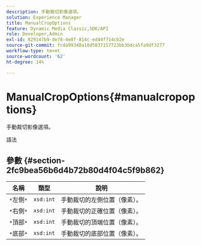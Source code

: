 ```yaml
---
description: 手動裁切影像選項。
solution: Experience Manager
title: ManualCropOptions
feature: Dynamic Media Classic,SDK/API
role: Developer,Admin
exl-id: 829147b9-de78-4e8f-814c-ed44f714cb2e
source-git-commit: fcda99340a18d5037157723bb3bdca5fa9df3277
workflow-type: tm+mt
source-wordcount: '62'
ht-degree: 14%

---
```


# ManualCropOptions{#manualcropoptions}

手動裁切影像選項。

語法

## 參數 {#section-2fc9bea56b6d4b72b80d4f04c5f9b862}

| 名稱 | 類型 | 說明 |
|---|---|---|
| `*`左側`*` | `xsd:int` | 手動裁切的左側位置（像素）。 |
| `*`右側`*` | `xsd:int` | 手動裁切的正確位置（像素）。 |
| `*`頂部`*` | `xsd:int` | 手動裁切的頂端位置（像素）。 |
| `*`底部`*` | `xsd:int` | 手動裁切的底部位置（像素）。 |
